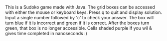This is a Sudoko game made with Java. 
The grid boxes can be accessed with either the mouse or keyboard keys.
Press q to quit and display solution.
Input a single number followed by 'c' to check your answer.
The box will turn blue if it is incorrect and green if it is correct. 
After the boxes turn green, that box is no longer accessible. 
Cells shaded purple if you wil & gives time completed in nanoseconds :)
